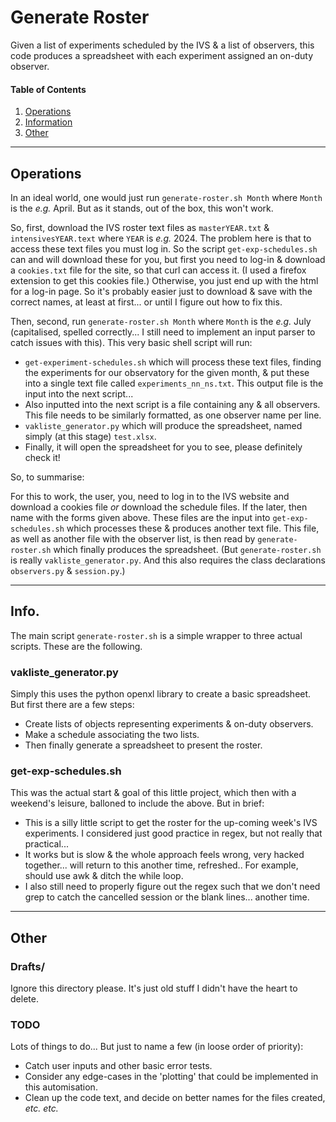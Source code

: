 # Generate Roster

Given a list of experiments scheduled by the IVS & a list of observers, this code produces a spreadsheet with each experiment assigned an on-duty observer.

#### Table of Contents

1. [Operations](#Operations)
2. [Information](#Info.)
3. [Other](#Other)

**************************************************************

## Operations

In an ideal world, one would just run `generate-roster.sh Month` where `Month` is the <i>e.g.</i>  April. But as it stands, out of the box, this won't work.

So, first, download the IVS roster text files as `masterYEAR.txt` & `intensivesYEAR.text` where `YEAR` is *e.g.* 2024. The problem here is that to access these text files you must log in. So the script `get-exp-schedules.sh` can and will download these for you, but first you need to log-in & download a `cookies.txt` file for the site, so that curl can access it. (I used a firefox extension to get this cookies file.) Otherwise, you just end up with the html for a log-in page. So it's probably easier just to download & save with the correct names, at least at first... or until I figure out how to fix this.

Then, second, run `generate-roster.sh Month` where `Month` is the *e.g.*  July (capitalised, spelled correctly... I still need to implement an input parser to catch issues with this). This very basic shell script will run:

- `get-experiment-schedules.sh` which will process these text files, finding the experiments for our observatory for the given month, & put these into a single text file called `experiments_nn_ns.txt`. This output file is the input into the next script...
- Also inputted into the next script is a file containing any & all observers. This file needs to be similarly formatted, as one observer name per line.
- `vakliste_generator.py` which will produce the spreadsheet, named simply (at this stage) `test.xlsx`.
- Finally, it will open the spreadsheet for you to see, please definitely check it!

So, to summarise:

For this to work, the user, you, need to log in to the IVS website and download a cookies file *or* download the schedule files. If the later, then name with the forms given above. These files are the input into `get-exp-schedules.sh` which processes these & produces another text file. This file, as well as another file with the observer list, is then read by  `generate-roster.sh` which finally produces the spreadsheet. (But `generate-roster.sh` is really `vakliste_generator.py`. And this also requires the class declarations `observers.py` & `session.py`.)

**************************************************************

## Info.

The main script `generate-roster.sh` is a simple wrapper to three actual scripts. These are the following.

### vakliste_generator.py

Simply this uses the python openxl library to create a basic spreadsheet. But first there are a few steps:

- Create lists of objects representing experiments & on-duty observers.
- Make a schedule associating the two lists.
- Then finally generate a spreadsheet to present the roster.

### get-exp-schedules.sh

This was the actual start & goal of this little project, which then with a weekend's leisure, balloned to include the above. But in brief:

- This is a silly little script to get the roster for the up-coming week's IVS experiments. I considered just good practice in regex, but not really that practical...
- It works but is slow & the whole approach feels wrong, very hacked together... will return to this another time, refreshed.. For example, should use awk & ditch the while loop.
- I also still need to properly figure out the regex such that we don't need grep to catch the cancelled session or the blank lines... another time.

**************************************************************

## Other

### Drafts/

Ignore this directory please. It's just old stuff I didn't have the heart to delete.

### TODO

Lots of things to do... But just to name a few (in loose order of priority):

- Catch user inputs and other basic error tests.
- Consider any edge-cases in the 'plotting' that could be implemented in this automisation.
- Clean up the code text, and decide on better names for the files created, *etc. etc.*


